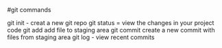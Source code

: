 #git commands

git init - creat a new git repo
git status = view the changes in your project code
git add add file to staging area
git commit create a new commit with files from staging area
git log - view recent commits
